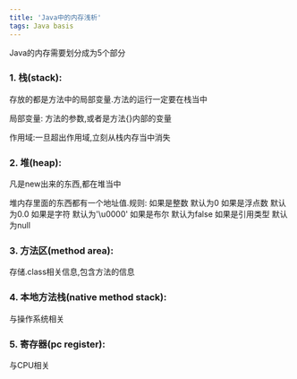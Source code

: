 ```yaml
---
title: 'Java中的内存浅析'
tags: Java basis
---
```


Java的内存需要划分成为5个部分

### 1. 栈(stack):

存放的都是方法中的局部变量.方法的运行一定要在栈当中

局部变量: 方法的参数,或者是方法{}内部的变量

作用域:一旦超出作用域,立刻从栈内存当中消失

### 2. 堆(heap):
凡是new出来的东西,都在堆当中

堆内存里面的东西都有一个地址值.规则:
    如果是整数       默认为0
    如果是浮点数      默认为0.0
    如果是字符       默认为'\u0000'
    如果是布尔       默认为false
    如果是引用类型     默认为null

### 3. 方法区(method area):
存储.class相关信息,包含方法的信息

### 4. 本地方法栈(native method stack):
与操作系统相关

### 5. 寄存器(pc register):
与CPU相关